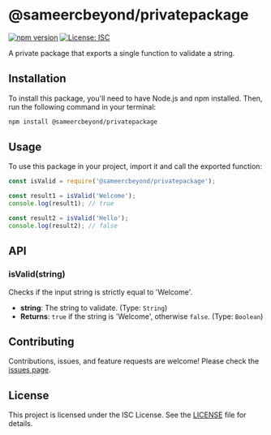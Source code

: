 # @sameercbeyond/privatepackage

[![npm version](https://badge.fury.io/js/%40sameercbeyond%2Fprivatepackage.svg)](https://badge.fury.io/js/%40sameercbeyond%2Fprivatepackage)
[![License: ISC](https://img.shields.io/badge/License-ISC-blue.svg)](https://opensource.org/licenses/ISC)

A private package that exports a single function to validate a string.

## Installation

To install this package, you'll need to have Node.js and npm installed. Then, run the following command in your terminal:

```bash
npm install @sameercbeyond/privatepackage
```

## Usage

To use this package in your project, import it and call the exported function:

```javascript
const isValid = require('@sameercbeyond/privatepackage');

const result1 = isValid('Welcome');
console.log(result1); // true

const result2 = isValid('Hello');
console.log(result2); // false
```

## API

### isValid(string)

Checks if the input string is strictly equal to 'Welcome'.

*   **string**: The string to validate. (Type: `String`)
*   **Returns**: `true` if the string is 'Welcome', otherwise `false`. (Type: `Boolean`)

## Contributing

Contributions, issues, and feature requests are welcome! Please check the [issues page](https://github.com/sameercbeyond/privatepackage/issues).

## License

This project is licensed under the ISC License. See the [LICENSE](LICENSE) file for details.
